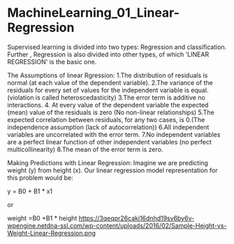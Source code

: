 # MachineLearning_01_Linear-Regression
Supervised learning is divided into two types: Regression and classification. Further , Regression is also divided into other types, of which 'LINEAR REGRESSION' is the basic one.

The Assumptions of linear Rgression:
1.The distribution of residuals is normal (at each value of the dependent variable).
2.The variance of the residuals for every set of values for the independent variable is equal. (violation is called heteroscedasticity)
3.The error term is additive no interactions.
4. At every value of the dependent variable the expected (mean) value of the residuals is zero (No non-linear relationships)
5.The expected correlation between residuals, for any two cases, is 0.(The independence assumption (lack of autocorrelation))
6.All independent variables are uncorrelated with the error term.
7.No independent variables are a perfect linear function of other independent variables (no perfect multicollinearity)
8.The mean of the error term is zero.

Making Predictions with Linear Regression:
 Imagine we are predicting weight (y) from height (x). Our linear regression model representation for this problem would be:

y = B0 + B1 * x1

or

weight =B0 +B1 * height
https://3qeqpr26caki16dnhd19sv6by6v-wpengine.netdna-ssl.com/wp-content/uploads/2016/02/Sample-Height-vs-Weight-Linear-Regression.png



